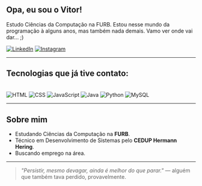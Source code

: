 ## Opa, eu sou o Vitor!

Estudo Ciências da Computação na FURB. Estou nesse mundo da programação à alguns anos, mas também nada demais. Vamo ver onde vai dar... ;)

[![LinkedIn](https://img.shields.io/badge/LinkedIn-0077B5?style=for-the-badge&logo=linkedin&logoColor=white)](https://www.linkedin.com/in/vitor-pickler/)
[![Instagram](https://img.shields.io/badge/Instagram-E4405F?style=for-the-badge&logo=instagram&logoColor=white)](https://www.instagram.com/andreee_vitor/)

---

## Tecnologias que já tive contato:

<div style="display: inline_block"><br/>
  <img align="center" alt="HTML" src="https://img.shields.io/badge/HTML-239120?style=for-the-badge&logo=html5&logoColor=white" />
  <img align="center" alt="CSS" src="https://img.shields.io/badge/CSS-239120?style=for-the-badge&logo=css3&logoColor=white" />
  <img align="center" alt="JavaScript" src="https://img.shields.io/badge/JavaScript-F7DF1E?style=for-the-badge&logo=javascript&logoColor=black" />
  <img align="center" alt="Java" src="https://img.shields.io/badge/Java-ED8B00?style=for-the-badge&logo=openjdk&logoColor=white" />
  <img align="center" alt="Python" src="https://img.shields.io/badge/Python-3776AB?style=for-the-badge&logo=python&logoColor=white" />
  <img align="center" alt="MySQL" src="https://img.shields.io/badge/MySQL-4479A1.svg?style=for-the-badge&logo=mysql&logoColor=white" />
</div>

---

## Sobre mim

- Estudando Ciências da Computação na **FURB**.
- Técnico em Desenvolvimento de Sistemas pelo **CEDUP Hermann Hering**.
- Buscando emprego na área.
<!---  
---

## 📊 GitHub Stats

![AndreeeVitor's GitHub stats](https://github-readme-stats.vercel.app/api?username=AndreeeVitor&show_icons=true&theme=tokyonight)
![Top Langs](https://github-readme-stats.vercel.app/api/top-langs/?username=AndreeeVitor&layout=compact&theme=tokyonight)
--->

---

> _"Persistir, mesmo devagar, ainda é melhor do que parar."_ — alguém que também tava perdido, provavelmente.

